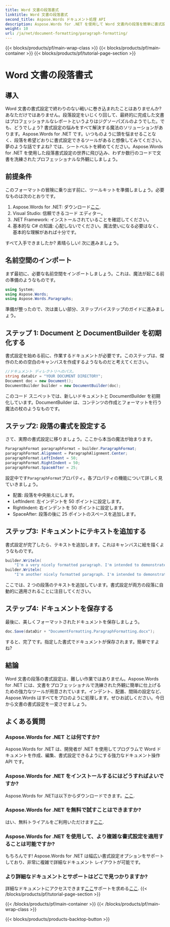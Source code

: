 ```yaml
---
title: Word 文書の段落書式
linktitle: Word 文書の段落書式
second_title: Aspose.Words ドキュメント処理 API
description: Aspose.Words for .NET を使用して Word 文書内の段落を簡単に書式設定する方法を、ステップバイステップ ガイドで学習します。
weight: 10
url: /ja/net/document-formatting/paragraph-formatting/
---
```


{{< blocks/products/pf/main-wrap-class >}}
{{< blocks/products/pf/main-container >}}
{{< blocks/products/pf/tutorial-page-section >}}

# Word 文書の段落書式

## 導入

Word 文書の書式設定で終わりのない戦いに巻き込まれたことはありませんか? あなただけではありません。段落設定をいじくり回して、最終的に完成した文書はプロフェッショナルなレポートというよりはジグソーパズルのようでした。でも、どうでしょう? 書式設定の悩みをすべて解決する魔法のソリューションがあります。Aspose.Words for .NET です。いつものように頭を悩ませることなく、段落を希望どおりに書式設定できるツールがあると想像してみてください。夢のような話ですよね? では、シートベルトを締めてください。Aspose.Words for .NET を使用した段落書式設定の世界に飛び込み、わずか数行のコードで文書を洗練されたプロフェッショナルな外観にしましょう。

## 前提条件

このフォーマットの冒険に乗り出す前に、ツールキットを準備しましょう。必要なものは次のとおりです。

1.  Aspose.Words for .NET: ダウンロード[ここ](https://releases.aspose.com/words/net/).
2. Visual Studio: 信頼できるコード エディター。
3. .NET Framework: インストールされていることを確認してください。
4. 基本的な C# の知識: 心配しないでください。魔法使いになる必要はなく、基本的な理解があれば十分です。

すべて入手できましたか? 素晴らしい! 次に進みましょう。

## 名前空間のインポート

まず最初に、必要な名前空間をインポートしましょう。これは、魔法が起こる前の準備のようなものです。

```csharp
using System;
using Aspose.Words;
using Aspose.Words.Paragraphs;
```

準備が整ったので、次は楽しい部分、ステップバイステップのガイドに進みましょう。

## ステップ 1: Document と DocumentBuilder を初期化する

書式設定を始める前に、作業するドキュメントが必要です。このステップは、傑作のための空白のキャンバスを作成するようなものだと考えてください。

```csharp
//ドキュメント ディレクトリへのパス。
string dataDir = "YOUR DOCUMENT DIRECTORY";
Document doc = new Document();
DocumentBuilder builder = new DocumentBuilder(doc);
```

このコード スニペットでは、新しいドキュメントと DocumentBuilder を初期化しています。DocumentBuilder は、コンテンツの作成とフォーマットを行う魔法の杖のようなものです。

## ステップ2: 段落の書式を設定する

さて、実際の書式設定に移りましょう。ここから本当の魔法が始まります。

```csharp
ParagraphFormat paragraphFormat = builder.ParagraphFormat;
paragraphFormat.Alignment = ParagraphAlignment.Center;
paragraphFormat.LeftIndent = 50;
paragraphFormat.RightIndent = 50;
paragraphFormat.SpaceAfter = 25;
```

設定中です`ParagraphFormat`プロパティ。各プロパティの機能について詳しく見ていきましょう。
- 配置: 段落を中央揃えにします。
- LeftIndent: 左インデントを 50 ポイントに設定します。
- RightIndent: 右インデントを 50 ポイントに設定します。
- SpaceAfter: 段落の後に 25 ポイントのスペースを追加します。

## ステップ3: ドキュメントにテキストを追加する

書式設定が完了したら、テキストを追加します。これはキャンバスに絵を描くようなものです。

```csharp
builder.Writeln(
    "I'm a very nicely formatted paragraph. I'm intended to demonstrate how the left and right indents affect word wrapping.");
builder.Writeln(
    "I'm another nicely formatted paragraph. I'm intended to demonstrate how the space after the paragraph looks like.");
```

ここでは、2 つの段落のテキストを追加しています。書式設定が両方の段落に自動的に適用されることに注目してください。

## ステップ4: ドキュメントを保存する

最後に、美しくフォーマットされたドキュメントを保存しましょう。

```csharp
doc.Save(dataDir + "DocumentFormatting.ParagraphFormatting.docx");
```

すると、完了です。指定した書式でドキュメントが保存されます。簡単ですよね?

## 結論

Word 文書の段落の書式設定は、難しい作業ではありません。Aspose.Words for .NET には、文書をプロフェッショナルで洗練された外観に簡単に仕上げるための強力なツールが用意されています。インデント、配置、間隔の設定など、Aspose.Words はすべてをプロのように処理します。ぜひお試しください。今日から文書の書式設定を一変させましょう。

## よくある質問

### Aspose.Words for .NET とは何ですか?
Aspose.Words for .NET は、開発者が .NET を使用してプログラムで Word ドキュメントを作成、編集、書式設定できるようにする強力なドキュメント操作 API です。

### Aspose.Words for .NET をインストールするにはどうすればよいですか?
 Aspose.Words for .NETは以下からダウンロードできます。[ここ](https://releases.aspose.com/words/net/).

### Aspose.Words for .NET を無料で試すことはできますか?
はい、無料トライアルをご利用いただけます[ここ](https://releases.aspose.com/).

### Aspose.Words for .NET を使用して、より複雑な書式設定を適用することは可能ですか?
もちろんです! Aspose.Words for .NET は幅広い書式設定オプションをサポートしており、非常に複雑で詳細なドキュメント レイアウトが可能です。

### より詳細なドキュメントとサポートはどこで見つかりますか?
詳細なドキュメントにアクセスできます[ここ](https://reference.aspose.com/words/net/)サポートを求める[ここ](https://forum.aspose.com/c/words/8).
{{< /blocks/products/pf/tutorial-page-section >}}

{{< /blocks/products/pf/main-container >}}
{{< /blocks/products/pf/main-wrap-class >}}

{{< blocks/products/products-backtop-button >}}
